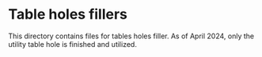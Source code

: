 # Table holes fillers

This directory contains files for tables holes filler. As of April 2024, only the  utility table hole is finished and utilized.